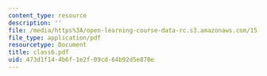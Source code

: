 ```yaml
---
content_type: resource
description: ''
file: /media/https%3A/open-learning-course-data-rc.s3.amazonaws.com/15-535-business-analysis-using-financial-statements-spring-2003/473d1f144b6f1e2f09cd64b92d5e870e_class6.pdf
file_type: application/pdf
resourcetype: Document
title: class6.pdf
uid: 473d1f14-4b6f-1e2f-09cd-64b92d5e870e
---
```

